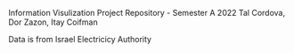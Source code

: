Information Visulization Project Repository - Semester A 2022
Tal Cordova, Dor Zazon, Itay Coifman

Data is from Israel Electricicy Authority
